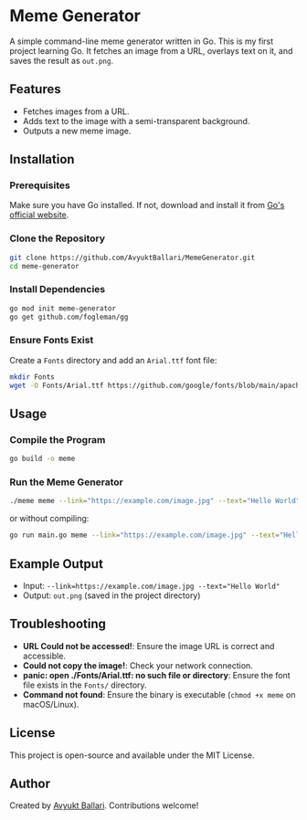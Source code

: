 # Meme Generator

A simple command-line meme generator written in Go. This is my first project learning Go. It fetches an image from a URL, overlays text on it, and saves the result as `out.png`.

## Features
- Fetches images from a URL.
- Adds text to the image with a semi-transparent background.
- Outputs a new meme image.

## Installation

### Prerequisites
Make sure you have Go installed. If not, download and install it from [Go's official website](https://go.dev/dl/).

### Clone the Repository
```sh
git clone https://github.com/AvyuktBallari/MemeGenerator.git
cd meme-generator
```

### Install Dependencies
```sh
go mod init meme-generator
go get github.com/fogleman/gg
```

### Ensure Fonts Exist
Create a `Fonts` directory and add an `Arial.ttf` font file:
```sh
mkdir Fonts
wget -O Fonts/Arial.ttf https://github.com/google/fonts/blob/main/apache/arial/Arial.ttf?raw=true
```

## Usage
### Compile the Program
```sh
go build -o meme
```

### Run the Meme Generator
```sh
./meme meme --link="https://example.com/image.jpg" --text="Hello World"
```

or without compiling:
```sh
go run main.go meme --link="https://example.com/image.jpg" --text="Hello World"
```

## Example Output
- Input: `--link=https://example.com/image.jpg --text="Hello World"`
- Output: `out.png` (saved in the project directory)

## Troubleshooting
- **URL Could not be accessed!**: Ensure the image URL is correct and accessible.
- **Could not copy the image!**: Check your network connection.
- **panic: open ./Fonts/Arial.ttf: no such file or directory**: Ensure the font file exists in the `Fonts/` directory.
- **Command not found**: Ensure the binary is executable (`chmod +x meme` on macOS/Linux).

## License
This project is open-source and available under the MIT License.

## Author
Created by [Avyukt Ballari](https://github.com/AvyuktBallari). Contributions welcome!
```
